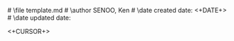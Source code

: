 \# \file      template.md
\# \author    SENOO, Ken
\# \date      created date: <+DATE+>
\# \date      updated date: 

<+CURSOR+>
